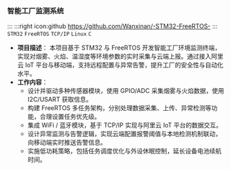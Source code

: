 ### 智能工厂监测系统  

:::
:::right
icon:github https://github.com/Wanxinan/-STM32-FreeRTOS-
:::
`STM32` `FreeRTOS` `TCP/IP` `Linux` `C` 

- **项目描述**：
    本项目基于 STM32 与 FreeRTOS 开发智能工厂环境监测终端，实现对烟雾、火焰、温湿度等环境参数的实时采集与云端上报。通过接入阿里云 IoT 平台与移动端，支持远程配置与异常告警，提升工厂的安全性与自动化水平。
- **工作内容**：
  - 设计并驱动多种传感器模块，使用 GPIO/ADC 采集烟雾与火焰数据，使用 I2C/USART 获取信息。
  - 构建 FreeRTOS 多任务架构，分别处理数据采集、上传、异常检测等功能，合理设置任务优先级。
  - 集成 WiFi / 蓝牙模块，基于 TCP/IP 实现与阿里云 IoT 平台的数据交互。
  - 设计异常监测与告警逻辑，实现云端配置报警阈值与本地检测机制联动，向移动端实时推送告警信息。
  - 实施低功耗策略，包括任务调度优化与外设休眠控制，延长设备电池续航时间。

